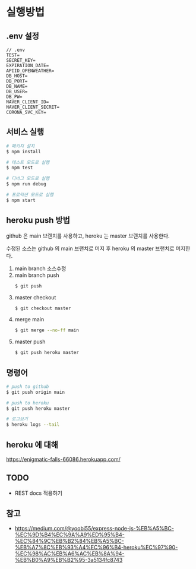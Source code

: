 # 실행방법

## .env 설정

```text
// .env
TEST=
SECRET_KEY=
EXPIRATION_DATE=
APIID_OPENWEATHER=
DB_HOST=
DB_PORT=
DB_NAME=
DB_USER=
DB_PW=
NAVER_CLIENT_ID=
NAVER_CLIENT_SECRET=
CORONA_SVC_KEY=
```

## 서비스 실행

```bash
# 패키지 설치
$ npm install

# 테스트 모드로 실행
$ npm test

# 디버그 모드로 실행
$ npm run debug

# 프로덕션 모드로 실행
$ npm start
```

## heroku push 방법

github 은 main 브랜치를 사용하고, heroku 는 master 브랜치를 사용한다.

수정된 소스는 github 의 main 브랜치로 머지 후 heroku 의 master 브랜치로 머지한다.

1. main branch 소스수정
1. main branch push
    ```bash
    $ git push
    ```
1. master checkout
    ```bash
    $ git checkout master 
    ```
1. merge main
    ```bash
    $ git merge --no-ff main
    ```
1. master push
    ```bash
    $ git push heroku master
    ```

## 명령어

```bash
# push to github
$ git push origin main

# push to heroku
$ git push heroku master

# 로그보기
$ heroku logs --tail
```

## heroku 에 대해

https://enigmatic-falls-66086.herokuapp.com/

## TODO

- REST docs 적용하기  

## 참고
- https://medium.com/@yoobi55/express-node-js-%EB%A5%BC-%EC%9D%B4%EC%9A%A9%ED%95%B4-%EC%84%9C%EB%B2%84%EB%A5%BC-%EB%A7%8C%EB%93%A4%EC%96%B4-heroku%EC%97%90-%EC%98%AC%EB%A6%AC%EB%8A%94-%EB%B0%A9%EB%B2%95-3a5134fc8743